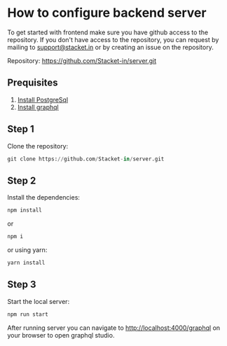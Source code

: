 # How to configure backend server

To get started with frontend make sure you have github access to the repository. If you don't have access to the repository, you can request by mailing to support@stacket.in or by creating an issue on the repository.

Repository: <https://github.com/Stacket-in/server.git>

## Prequisites

1. [Install PostgreSql](https://www.postgresql.org/download)
2. [Install graphql](https://www.graphql-cli.com/introduction)

## Step 1

Clone the repository:

```py
git clone https://github.com/Stacket-in/server.git
```

## Step 2

Install the dependencies:

```py
npm install
```

or

```py
npm i
```

or using  yarn:

```py
yarn install
```

## Step 3

Start the local server:

```py
npm run start
```

After running server you can navigate to <http://localhost:4000/graphql> on your browser to open graphql studio.
